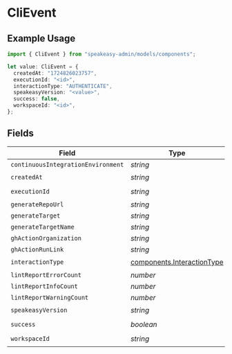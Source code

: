 # CliEvent

## Example Usage

```typescript
import { CliEvent } from "speakeasy-admin/models/components";

let value: CliEvent = {
  createdAt: "1724826023757",
  executionId: "<id>",
  interactionType: "AUTHENTICATE",
  speakeasyVersion: "<value>",
  success: false,
  workspaceId: "<id>",
};
```

## Fields

| Field                                                                    | Type                                                                     | Required                                                                 | Description                                                              |
| ------------------------------------------------------------------------ | ------------------------------------------------------------------------ | ------------------------------------------------------------------------ | ------------------------------------------------------------------------ |
| `continuousIntegrationEnvironment`                                       | *string*                                                                 | :heavy_minus_sign:                                                       | N/A                                                                      |
| `createdAt`                                                              | *string*                                                                 | :heavy_check_mark:                                                       | N/A                                                                      |
| `executionId`                                                            | *string*                                                                 | :heavy_check_mark:                                                       | N/A                                                                      |
| `generateRepoUrl`                                                        | *string*                                                                 | :heavy_minus_sign:                                                       | N/A                                                                      |
| `generateTarget`                                                         | *string*                                                                 | :heavy_minus_sign:                                                       | N/A                                                                      |
| `generateTargetName`                                                     | *string*                                                                 | :heavy_minus_sign:                                                       | N/A                                                                      |
| `ghActionOrganization`                                                   | *string*                                                                 | :heavy_minus_sign:                                                       | N/A                                                                      |
| `ghActionRunLink`                                                        | *string*                                                                 | :heavy_minus_sign:                                                       | N/A                                                                      |
| `interactionType`                                                        | [components.InteractionType](../../models/components/interactiontype.md) | :heavy_check_mark:                                                       | N/A                                                                      |
| `lintReportErrorCount`                                                   | *number*                                                                 | :heavy_minus_sign:                                                       | N/A                                                                      |
| `lintReportInfoCount`                                                    | *number*                                                                 | :heavy_minus_sign:                                                       | N/A                                                                      |
| `lintReportWarningCount`                                                 | *number*                                                                 | :heavy_minus_sign:                                                       | N/A                                                                      |
| `speakeasyVersion`                                                       | *string*                                                                 | :heavy_check_mark:                                                       | N/A                                                                      |
| `success`                                                                | *boolean*                                                                | :heavy_check_mark:                                                       | N/A                                                                      |
| `workspaceId`                                                            | *string*                                                                 | :heavy_check_mark:                                                       | N/A                                                                      |